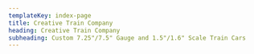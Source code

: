 ```yaml
---
templateKey: index-page
title: Creative Train Company
heading: Creative Train Company
subheading: Custom 7.25"/7.5" Gauge and 1.5"/1.6" Scale Train Cars
---
```


